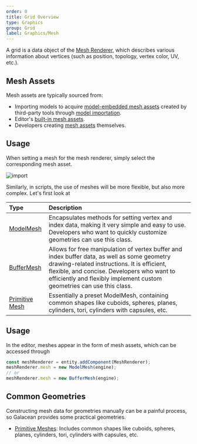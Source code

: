 ```yaml
---
order: 0
title: Grid Overview
type: Graphics
group: Grid
label: Graphics/Mesh
---
```


A grid is a data object of the [Mesh Renderer](/en/docs/graphics-renderer-meshRenderer), which describes various information about vertices (such as position, topology, vertex color, UV, etc.).

## Mesh Assets

Mesh assets are typically sourced from:

- Importing models to acquire [model-embedded mesh assets](/en/docs/graphics-model-assets) created by third-party tools through [model importation](/en/docs/graphics-model-importGlTF}).
- Editor's [built-in mesh assets](/en/docs/graphics-mesh-primitiveMesh}).
- Developers creating [mesh assets](/en/docs/graphics-mesh-primitiveMesh}) themselves.

## Usage

When setting a mesh for the mesh renderer, simply select the corresponding mesh asset.

<img src="https://mdn.alipayobjects.com/huamei_yo47yq/afts/img/A*fmhoSrmQQ78AAAAAAAAAAAAADhuCAQ/original" alt="import" style="zoom:100%;" />

Similarly, in scripts, the use of meshes will be more flexible, but also more complex. Let's first look at

| Type                                             | Description                                                                                                                                         |
| :----------------------------------------------- | :--------------------------------------------------------------------------------------------------------------------------------------------------- |
| [ModelMesh](/en/docs/graphics-mesh-modelMesh)      | Encapsulates methods for setting vertex and index data, making it very simple and easy to use. Developers who want to quickly customize geometries can use this class. |
| [BufferMesh](/en/docs/graphics-mesh-bufferMesh)    | Allows for free manipulation of vertex buffer and index buffer data, as well as some geometry drawing-related instructions. It is efficient, flexible, and concise. Developers who want to efficiently and flexibly implement custom geometries can use this class. |
| [Primitive Mesh](/en/docs/graphics-mesh-primitiveMesh) | Essentially a preset ModelMesh, containing common shapes like cuboids, spheres, planes, cylinders, tori, cylinders with capsules, etc. |

## Usage

In the editor, meshes appear in the form of mesh assets, which can be accessed through

```typescript
const meshRenderer = entity.addComponent(MeshRenderer);
meshRenderer.mesh = new ModelMesh(engine);
// or
meshRenderer.mesh = new BufferMesh(engine);
```

## Common Geometries

Constructing mesh data for geometries manually can be a painful process, so Galacean provides some practical geometries.

- [Primitive Meshes](/en/docs/graphics-model}): Includes common shapes like cuboids, spheres, planes, cylinders, tori, cylinders with capsules, etc.
